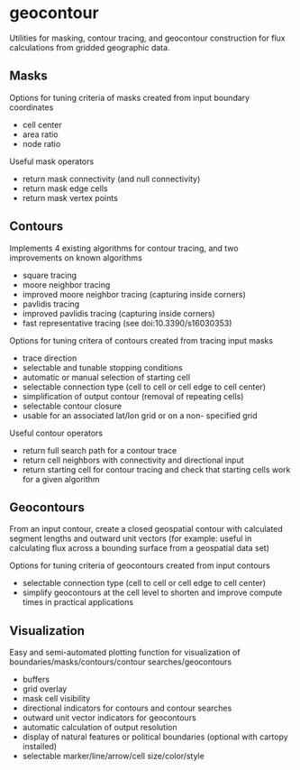 # geocontour

Utilities for masking, contour tracing, and geocontour construction for flux calculations from gridded geographic data.

## Masks

Options for tuning criteria of masks created from input boundary coordinates
- cell center
- area ratio
- node ratio

Useful mask operators
- return mask connectivity (and null connectivity)
- return mask edge cells
- return mask vertex points

## Contours

Implements 4 existing algorithms for contour tracing, and two improvements on known algorithms
- square tracing
- moore neighbor tracing
- improved moore neighbor tracing (capturing inside corners)
- pavlidis tracing
- improved pavlidis tracing (capturing inside corners)
- fast representative tracing (see doi:10.3390/s16030353)

Options for tuning critera of contours created from tracing input masks
- trace direction
- selectable and tunable stopping conditions
- automatic or manual selection of starting cell
- selectable connection type (cell to cell or cell edge to cell center)
- simplification of output contour (removal of repeating cells)
- selectable contour closure
- usable for an associated lat/lon grid or on a non- specified grid

Useful contour operators
- return full search path for a contour trace
- return cell neighbors with connectivity and directional input
- return starting cell for contour tracing and check that starting cells work for a given algorithm

## Geocontours

From an input contour, create a closed geospatial contour with calculated segment lengths and outward unit vectors (for example: useful in calculating flux across a bounding surface from a geospatial data set)

Options for tuning criteria of geocontours created from input contours
- selectable connection type (cell to cell or cell edge to cell center)
- simplify geocontours at the cell level to shorten and improve compute times in practical applications

## Visualization

Easy and semi-automated plotting function for visualization of boundaries/masks/contours/contour searches/geocontours
- buffers
- grid overlay
- mask cell visibility
- directional indicators for contours and contour searches
- outward unit vector indicators for geocontours
- automatic calculation of output resolution
- display of natural features or political boundaries (optional with cartopy installed)
- selectable marker/line/arrow/cell size/color/style



